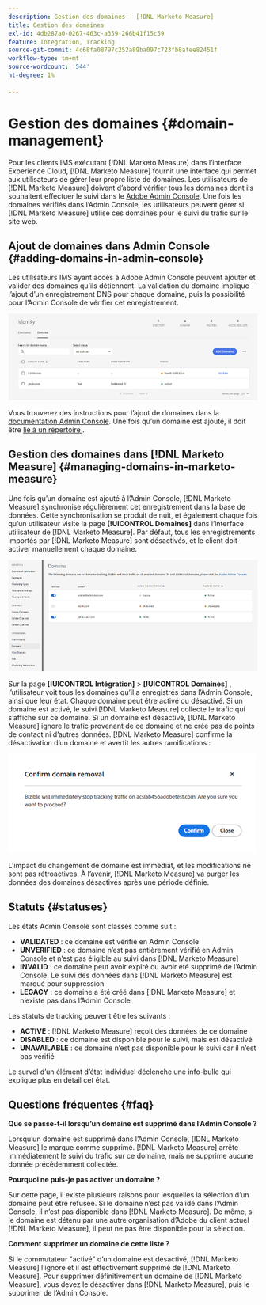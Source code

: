 ```yaml
---
description: Gestion des domaines - [!DNL Marketo Measure]
title: Gestion des domaines
exl-id: 4db287a0-0267-463c-a359-266b41f15c59
feature: Integration, Tracking
source-git-commit: 4c68fa08797c252a89ba097c723fb8afee82451f
workflow-type: tm+mt
source-wordcount: '544'
ht-degree: 1%

---
```


# Gestion des domaines {#domain-management}

Pour les clients IMS exécutant [!DNL Marketo Measure] dans l’interface Experience Cloud, [!DNL Marketo Measure] fournit une interface qui permet aux utilisateurs de gérer leur propre liste de domaines. Les utilisateurs de [!DNL Marketo Measure] doivent d’abord vérifier tous les domaines dont ils souhaitent effectuer le suivi dans le [Adobe Admin Console](https://adminconsole.adobe.com/). Une fois les domaines vérifiés dans l’Admin Console, les utilisateurs peuvent gérer si [!DNL Marketo Measure] utilise ces domaines pour le suivi du trafic sur le site web.

## Ajout de domaines dans Admin Console {#adding-domains-in-admin-console}

Les utilisateurs IMS ayant accès à Adobe Admin Console peuvent ajouter et valider des domaines qu’ils détiennent. La validation du domaine implique l’ajout d’un enregistrement DNS pour chaque domaine, puis la possibilité pour l’Admin Console de vérifier cet enregistrement.

![](assets/domain-management-1.png)

Vous trouverez des instructions pour l’ajout de domaines dans la [documentation Admin Console](https://helpx.adobe.com/enterprise/using/add-domains-directories.html). Une fois qu’un domaine est ajouté, il doit être [ lié à un répertoire ](https://helpx.adobe.com/enterprise/using/add-domains-directories.html#link-domains-to-directoies).

## Gestion des domaines dans [!DNL Marketo Measure] {#managing-domains-in-marketo-measure}

Une fois qu’un domaine est ajouté à l’Admin Console, [!DNL Marketo Measure] synchronise régulièrement cet enregistrement dans la base de données. Cette synchronisation se produit de nuit, et également chaque fois qu’un utilisateur visite la page **[!UICONTROL Domaines]** dans l’interface utilisateur de [!DNL Marketo Measure]. Par défaut, tous les enregistrements importés par [!DNL Marketo Measure] sont désactivés, et le client doit activer manuellement chaque domaine.

![](assets/domain-management-2.png)

Sur la page **[!UICONTROL Intégration]** > **[!UICONTROL Domaines]** , l’utilisateur voit tous les domaines qu’il a enregistrés dans l’Admin Console, ainsi que leur état. Chaque domaine peut être activé ou désactivé. Si un domaine est activé, le suivi [!DNL Marketo Measure] collecte le trafic qui s’affiche sur ce domaine. Si un domaine est désactivé, [!DNL Marketo Measure] ignore le trafic provenant de ce domaine et ne crée pas de points de contact ni d’autres données. [!DNL Marketo Measure] confirme la désactivation d’un domaine et avertit les autres ramifications :

![](assets/domain-management-3.png)

L’impact du changement de domaine est immédiat, et les modifications ne sont pas rétroactives. À l’avenir, [!DNL Marketo Measure] va purger les données des domaines désactivés après une période définie.

## Statuts {#statuses}

Les états Admin Console sont classés comme suit :

* **VALIDATED** : ce domaine est vérifié en Admin Console
* **UNVERIFIED** : ce domaine n’est pas entièrement vérifié en Admin Console et n’est pas éligible au suivi dans [!DNL Marketo Measure]
* **INVALID** : ce domaine peut avoir expiré ou avoir été supprimé de l’Admin Console. Le suivi des données dans [!DNL Marketo Measure] est marqué pour suppression
* **LEGACY** : ce domaine a été créé dans [!DNL Marketo Measure] et n’existe pas dans l’Admin Console

Les statuts de tracking peuvent être les suivants :

* **ACTIVE** : [!DNL Marketo Measure] reçoit des données de ce domaine
* **DISABLED** : ce domaine est disponible pour le suivi, mais est désactivé
* **UNAVAILABLE** : ce domaine n’est pas disponible pour le suivi car il n’est pas vérifié

Le survol d’un élément d’état individuel déclenche une info-bulle qui explique plus en détail cet état.

## Questions fréquentes {#faq}

**Que se passe-t-il lorsqu’un domaine est supprimé dans l’Admin Console ?**

Lorsqu’un domaine est supprimé dans l’Admin Console, [!DNL Marketo Measure] le marque comme supprimé. [!DNL Marketo Measure] arrête immédiatement le suivi du trafic sur ce domaine, mais ne supprime aucune donnée précédemment collectée.

**Pourquoi ne puis-je pas activer un domaine ?**

Sur cette page, il existe plusieurs raisons pour lesquelles la sélection d’un domaine peut être refusée. Si le domaine n’est pas validé dans l’Admin Console, il n’est pas disponible dans [!DNL Marketo Measure]. De même, si le domaine est détenu par une autre organisation d’Adobe du client actuel [!DNL Marketo Measure], il peut ne pas être disponible pour la sélection.

**Comment supprimer un domaine de cette liste ?**

Si le commutateur &quot;activé&quot; d’un domaine est désactivé, [!DNL Marketo Measure] l’ignore et il est effectivement supprimé de [!DNL Marketo Measure]. Pour supprimer définitivement un domaine de [!DNL Marketo Measure], vous devez le désactiver dans [!DNL Marketo Measure], puis le supprimer de l’Admin Console.
